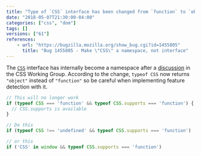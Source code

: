 ```yaml
---
title: "Type of `CSS` interface has been changed from `function` to `object`"
date: "2018-05-07T21:30:00-04:00"
categories: ["css", "dom"]
tags: []
versions: ["61"]
references:
    - url: "https://bugzilla.mozilla.org/show_bug.cgi?id=1455805"
      title: "Bug 1455805 - Make \"CSS\" a namespace, not interface"
---
```

The [`CSS`](https://developer.mozilla.org/en-US/docs/Web/API/CSS) interface has internally become a namespace after a [discussion](https://github.com/w3c/csswg-drafts/pull/437) in the CSS Working Group. According to the change, `typeof CSS` now returns `"object"` instead of `"function"` so be careful when implementing feature detection with it.

```js
// This will no longer work
if (typeof CSS === 'function' && typeof CSS.supports === 'function') {
  // CSS.supports is available
}

// Do this
if (typeof CSS !== 'undefined' && typeof CSS.supports === 'function')

// or this
if ('CSS' in window && typeof CSS.supports === 'function')
```
